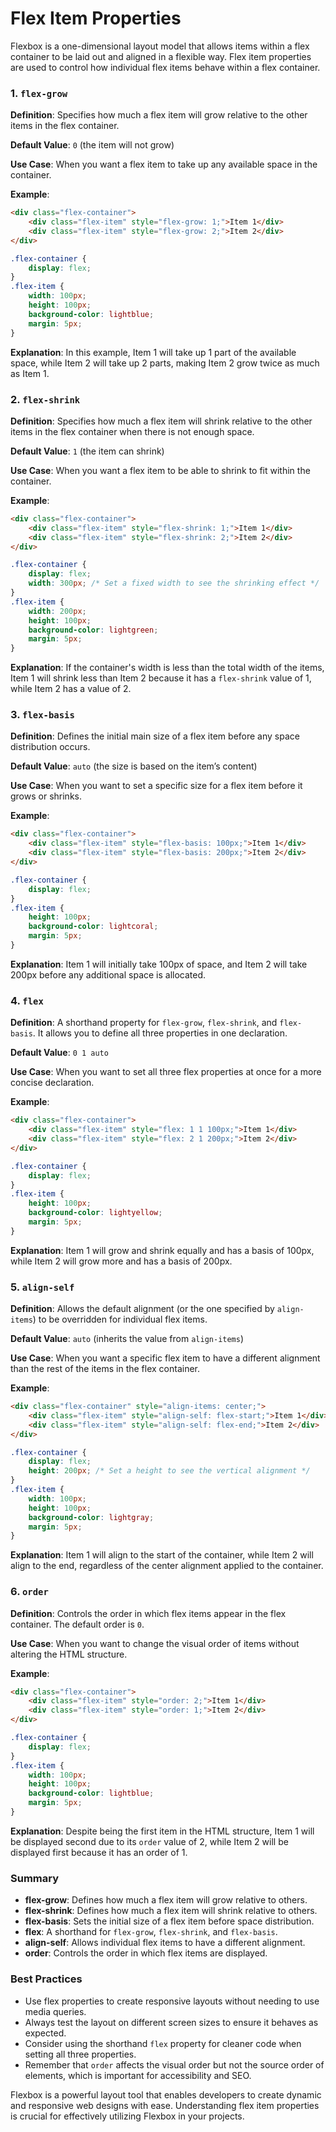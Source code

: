 # Flex Item Properties

Flexbox is a one-dimensional layout model that allows items within a flex container to be laid out and aligned in a flexible way. Flex item properties are used to control how individual flex items behave within a flex container.

### 1. `flex-grow`

**Definition**: Specifies how much a flex item will grow relative to the other items in the flex container.

**Default Value**: `0` (the item will not grow)

**Use Case**: When you want a flex item to take up any available space in the container.

**Example**:
```html
<div class="flex-container">
    <div class="flex-item" style="flex-grow: 1;">Item 1</div>
    <div class="flex-item" style="flex-grow: 2;">Item 2</div>
</div>
```
```css
.flex-container {
    display: flex;
}
.flex-item {
    width: 100px;
    height: 100px;
    background-color: lightblue;
    margin: 5px;
}
```
**Explanation**: In this example, Item 1 will take up 1 part of the available space, while Item 2 will take up 2 parts, making Item 2 grow twice as much as Item 1.

### 2. `flex-shrink`

**Definition**: Specifies how much a flex item will shrink relative to the other items in the flex container when there is not enough space.

**Default Value**: `1` (the item can shrink)

**Use Case**: When you want a flex item to be able to shrink to fit within the container.

**Example**:
```html
<div class="flex-container">
    <div class="flex-item" style="flex-shrink: 1;">Item 1</div>
    <div class="flex-item" style="flex-shrink: 2;">Item 2</div>
</div>
```
```css
.flex-container {
    display: flex;
    width: 300px; /* Set a fixed width to see the shrinking effect */
}
.flex-item {
    width: 200px;
    height: 100px;
    background-color: lightgreen;
    margin: 5px;
}
```
**Explanation**: If the container's width is less than the total width of the items, Item 1 will shrink less than Item 2 because it has a `flex-shrink` value of 1, while Item 2 has a value of 2.

### 3. `flex-basis`

**Definition**: Defines the initial main size of a flex item before any space distribution occurs.

**Default Value**: `auto` (the size is based on the item’s content)

**Use Case**: When you want to set a specific size for a flex item before it grows or shrinks.

**Example**:
```html
<div class="flex-container">
    <div class="flex-item" style="flex-basis: 100px;">Item 1</div>
    <div class="flex-item" style="flex-basis: 200px;">Item 2</div>
</div>
```
```css
.flex-container {
    display: flex;
}
.flex-item {
    height: 100px;
    background-color: lightcoral;
    margin: 5px;
}
```
**Explanation**: Item 1 will initially take 100px of space, and Item 2 will take 200px before any additional space is allocated.

### 4. `flex`

**Definition**: A shorthand property for `flex-grow`, `flex-shrink`, and `flex-basis`. It allows you to define all three properties in one declaration.

**Default Value**: `0 1 auto`

**Use Case**: When you want to set all three flex properties at once for a more concise declaration.

**Example**:
```html
<div class="flex-container">
    <div class="flex-item" style="flex: 1 1 100px;">Item 1</div>
    <div class="flex-item" style="flex: 2 1 200px;">Item 2</div>
</div>
```
```css
.flex-container {
    display: flex;
}
.flex-item {
    height: 100px;
    background-color: lightyellow;
    margin: 5px;
}
```
**Explanation**: Item 1 will grow and shrink equally and has a basis of 100px, while Item 2 will grow more and has a basis of 200px.

### 5. `align-self`

**Definition**: Allows the default alignment (or the one specified by `align-items`) to be overridden for individual flex items.

**Default Value**: `auto` (inherits the value from `align-items`)

**Use Case**: When you want a specific flex item to have a different alignment than the rest of the items in the flex container.

**Example**:
```html
<div class="flex-container" style="align-items: center;">
    <div class="flex-item" style="align-self: flex-start;">Item 1</div>
    <div class="flex-item" style="align-self: flex-end;">Item 2</div>
</div>
```
```css
.flex-container {
    display: flex;
    height: 200px; /* Set a height to see the vertical alignment */
}
.flex-item {
    width: 100px;
    height: 100px;
    background-color: lightgray;
    margin: 5px;
}
```
**Explanation**: Item 1 will align to the start of the container, while Item 2 will align to the end, regardless of the center alignment applied to the container.

### 6. `order`

**Definition**: Controls the order in which flex items appear in the flex container. The default order is `0`.

**Use Case**: When you want to change the visual order of items without altering the HTML structure.

**Example**:
```html
<div class="flex-container">
    <div class="flex-item" style="order: 2;">Item 1</div>
    <div class="flex-item" style="order: 1;">Item 2</div>
</div>
```
```css
.flex-container {
    display: flex;
}
.flex-item {
    width: 100px;
    height: 100px;
    background-color: lightblue;
    margin: 5px;
}
```
**Explanation**: Despite being the first item in the HTML structure, Item 1 will be displayed second due to its `order` value of 2, while Item 2 will be displayed first because it has an order of 1.

### Summary

- **flex-grow**: Defines how much a flex item will grow relative to others.
- **flex-shrink**: Defines how much a flex item will shrink relative to others.
- **flex-basis**: Sets the initial size of a flex item before space distribution.
- **flex**: A shorthand for `flex-grow`, `flex-shrink`, and `flex-basis`.
- **align-self**: Allows individual flex items to have a different alignment.
- **order**: Controls the order in which flex items are displayed.

### Best Practices

- Use flex properties to create responsive layouts without needing to use media queries.
- Always test the layout on different screen sizes to ensure it behaves as expected.
- Consider using the shorthand `flex` property for cleaner code when setting all three properties.
- Remember that `order` affects the visual order but not the source order of elements, which is important for accessibility and SEO.

Flexbox is a powerful layout tool that enables developers to create dynamic and responsive web designs with ease. Understanding flex item properties is crucial for effectively utilizing Flexbox in your projects.